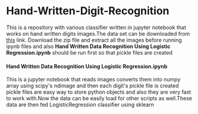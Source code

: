 # Hand-Written-Digit-Recognition
This is a repository with various classifier written in jupyter notebook that works on hand written digits images.The data set can be downloaded
from <a href='https://drive.google.com/open?id=0B4OCp-_lGauXLVJsdl9zZ3NIZUk'>this</a> link.
Download the zip file and extract all the images before running ipynb files and also <strong>Hand Written Data Recognition Using Logistic Regression.ipynb</strong> should be run first so that pickle files are created
<h4>Hand Written Data Recognition Using Logistic Regression.ipynb</h4>
This is a jupyter notebook that reads images converts them into numpy array using scipy's ndimage and then each digit's pickle file is created
pickle files are easy way to store python objects and also they are very fast to work with.Now the data can be easily load for other scripts as 
well.These data are then fed LogisticRegression classifier using sklearn
